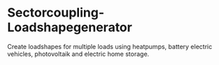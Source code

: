 # Sectorcoupling-Loadshapegenerator
Create loadshapes for multiple loads using heatpumps, battery electric vehicles, photovoltaik and electric home storage.
